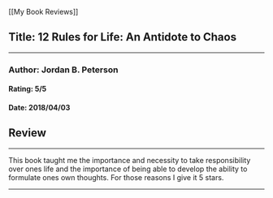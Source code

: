 [[My Book Reviews]]

 
 ## Title: 12 Rules for Life: An Antidote to Chaos
 ---
 ### Author: Jordan B. Peterson
 #### Rating: 5/5
 #### Date: 2018/04/03


 ## Review
 ---
 This book taught me the importance and necessity to take responsibility over ones life and the importance of being able to develop the ability to formulate ones own thoughts. For those reasons I give it 5 stars.



 ---
 